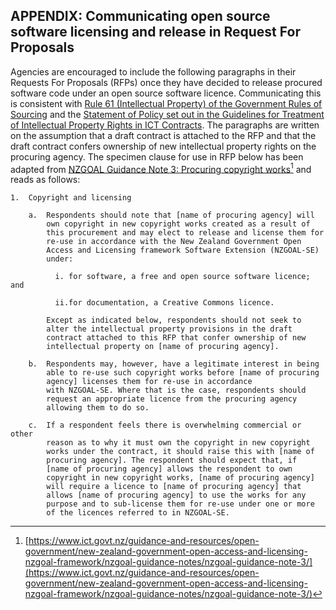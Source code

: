 
## APPENDIX: Communicating open source software licensing and release in Request For Proposals
Agencies are encouraged to include the following paragraphs in their
Requests For Proposals (RFPs) once they have decided to release procured
software code under an open source software licence. Communicating this
is consistent with [Rule 61 (Intellectual Property) of the Government
Rules of
Sourcing](http://www.procurement.govt.nz/procurement/for-agencies/key-guidance-for-agencies/the-new-government-rules-of-sourcing/6-other-rules-you-need-to-know#rule61)
and the [Statement of Policy set out in the Guidelines for Treatment of
Intellectual Property Rights in ICT
Contracts](https://www.ict.govt.nz/guidance-and-resources/open-government/procurement-advice/guidelines-for-the-treatment-of-intellectual-property-rights-in-ict-contracts/aim-statement/).
The paragraphs are written on the assumption that a draft contract is
attached to the RFP and that the draft contract confers ownership of new
intellectual property rights on the procuring agency. The specimen
clause for use in RFP below has been adapted from [NZGOAL Guidance Note 3: Procuring copyright works](https://www.ict.govt.nz/guidance-and-resources/open-government/new-zealand-government-open-access-and-licensing-nzgoal-framework/nzgoal-guidance-notes/nzgoal-guidance-note-3/)[^19]
and reads as follows:

```
1.  Copyright and licensing

    a.  Respondents should note that [name of procuring agency] will
        own copyright in new copyright works created as a result of
        this procurement and may elect to release and license them for
        re-use in accordance with the New Zealand Government Open
        Access and Licensing framework Software Extension (NZGOAL-SE)
        under:

          i. for software, a free and open source software licence; and

          ii.for documentation, a Creative Commons licence.

        Except as indicated below, respondents should not seek to
        alter the intellectual property provisions in the draft
        contract attached to this RFP that confer ownership of new
        intellectual property on [name of procuring agency].

    b.  Respondents may, however, have a legitimate interest in being
        able to re-use such copyright works before [name of procuring
        agency] licenses them for re-use in accordance
        with NZGOAL-SE. Where that is the case, respondents should
        request an appropriate licence from the procuring agency
        allowing them to do so.

    c.  If a respondent feels there is overwhelming commercial or other
        reason as to why it must own the copyright in new copyright
        works under the contract, it should raise this with [name of
        procuring agency]. The respondent should expect that, if
        [name of procuring agency] allows the respondent to own
        copyright in new copyright works, [name of procuring agency]
        will require a licence to [name of procuring agency] that
        allows [name of procuring agency] to use the works for any
        purpose and to sub-license them for re-use under one or more
        of the licences referred to in NZGOAL-SE.
```

[^19]: [https://www.ict.govt.nz/guidance-and-resources/open-government/new-zealand-government-open-access-and-licensing-nzgoal-framework/nzgoal-guidance-notes/nzgoal-guidance-note-3/](https://www.ict.govt.nz/guidance-and-resources/open-government/new-zealand-government-open-access-and-licensing-nzgoal-framework/nzgoal-guidance-notes/nzgoal-guidance-note-3/)
